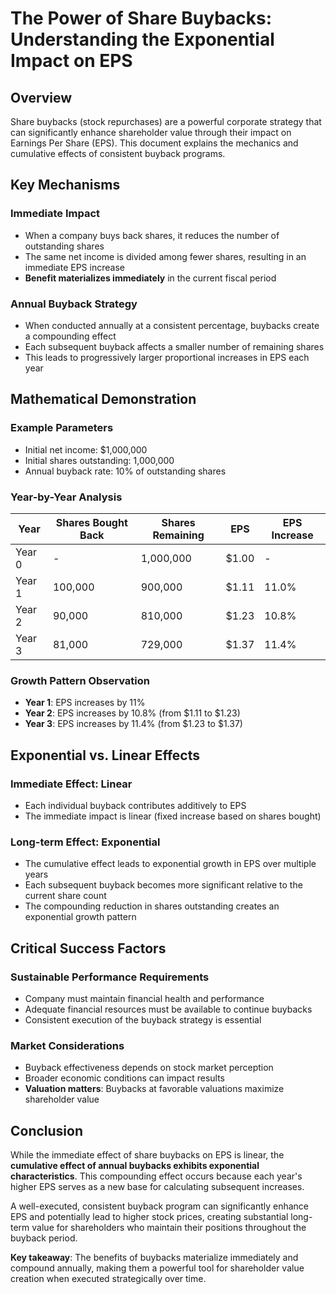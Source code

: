 # The Power of Share Buybacks: Understanding the Exponential Impact on EPS

## Overview

Share buybacks (stock repurchases) are a powerful corporate strategy that can significantly enhance shareholder value through their impact on Earnings Per Share (EPS). This document explains the mechanics and cumulative effects of consistent buyback programs.

## Key Mechanisms

### Immediate Impact
- When a company buys back shares, it reduces the number of outstanding shares
- The same net income is divided among fewer shares, resulting in an immediate EPS increase
- **Benefit materializes immediately** in the current fiscal period

### Annual Buyback Strategy
- When conducted annually at a consistent percentage, buybacks create a compounding effect
- Each subsequent buyback affects a smaller number of remaining shares
- This leads to progressively larger proportional increases in EPS each year

## Mathematical Demonstration

### Example Parameters
- Initial net income: $1,000,000
- Initial shares outstanding: 1,000,000
- Annual buyback rate: 10% of outstanding shares

### Year-by-Year Analysis

| Year | Shares Bought Back | Shares Remaining | EPS | EPS Increase |
|------|-------------------|------------------|-----|-------------|
| Year 0 | - | 1,000,000 | $1.00 | - |
| Year 1 | 100,000 | 900,000 | $1.11 | 11.0% |
| Year 2 | 90,000 | 810,000 | $1.23 | 10.8% |
| Year 3 | 81,000 | 729,000 | $1.37 | 11.4% |

### Growth Pattern Observation
- **Year 1**: EPS increases by 11%
- **Year 2**: EPS increases by 10.8% (from $1.11 to $1.23)
- **Year 3**: EPS increases by 11.4% (from $1.23 to $1.37)

## Exponential vs. Linear Effects

### Immediate Effect: Linear
- Each individual buyback contributes additively to EPS
- The immediate impact is linear (fixed increase based on shares bought)

### Long-term Effect: Exponential
- The cumulative effect leads to exponential growth in EPS over multiple years
- Each subsequent buyback becomes more significant relative to the current share count
- The compounding reduction in shares outstanding creates an exponential growth pattern

## Critical Success Factors

### Sustainable Performance Requirements
- Company must maintain financial health and performance
- Adequate financial resources must be available to continue buybacks
- Consistent execution of the buyback strategy is essential

### Market Considerations
- Buyback effectiveness depends on stock market perception
- Broader economic conditions can impact results
- **Valuation matters**: Buybacks at favorable valuations maximize shareholder value

## Conclusion

While the immediate effect of share buybacks on EPS is linear, the **cumulative effect of annual buybacks exhibits exponential characteristics**. This compounding effect occurs because each year's higher EPS serves as a new base for calculating subsequent increases. 

A well-executed, consistent buyback program can significantly enhance EPS and potentially lead to higher stock prices, creating substantial long-term value for shareholders who maintain their positions throughout the buyback period.

**Key takeaway**: The benefits of buybacks materialize immediately and compound annually, making them a powerful tool for shareholder value creation when executed strategically over time.
